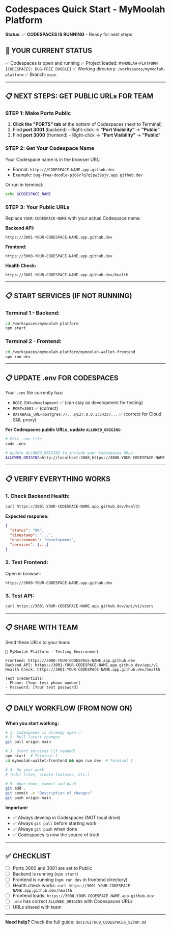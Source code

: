 # Codespaces Quick Start - MyMoolah Platform

**Status**: ✅ **CODESPACES IS RUNNING** - Ready for next steps

## 🎯 **YOUR CURRENT STATUS**

✅ Codespaces is open and running
✅ Project loaded: `MYMOOLAH-PLATFORM [CODESPACES: BUG-FREE DOODLE]`
✅ Working directory: `/workspaces/mymoolah-platform`
✅ Branch: `main`

---

## 📋 **NEXT STEPS: GET PUBLIC URLs FOR TEAM**

### **STEP 1: Make Ports Public**

1. **Click the "PORTS" tab** at the bottom of Codespaces (next to Terminal)
2. Find **port 3001** (backend) - Right-click → **"Port Visibility"** → **"Public"**
3. Find **port 3000** (frontend) - Right-click → **"Port Visibility"** → **"Public"**

### **STEP 2: Get Your Codespace Name**

Your Codespace name is in the browser URL:
- Format: `https://CODESPACE-NAME.app.github.dev`
- Example: `bug-free-doodle-pj66r7q7q5pw39pjv.app.github.dev`

Or run in terminal:
```bash
echo $CODESPACE_NAME
```

### **STEP 3: Your Public URLs**

Replace `YOUR-CODESPACE-NAME` with your actual Codespace name:

**Backend API:**
```
https://3001-YOUR-CODESPACE-NAME.app.github.dev
```

**Frontend:**
```
https://3000-YOUR-CODESPACE-NAME.app.github.dev
```

**Health Check:**
```
https://3001-YOUR-CODESPACE-NAME.app.github.dev/health
```

---

## 📋 **START SERVICES (IF NOT RUNNING)**

### **Terminal 1 - Backend:**

```bash
cd /workspaces/mymoolah-platform
npm start
```

### **Terminal 2 - Frontend:**

```bash
cd /workspaces/mymoolah-platform/mymoolah-wallet-frontend
npm run dev
```

---

## 📋 **UPDATE .env FOR CODESPACES**

Your `.env` file currently has:
- `NODE_ENV=development` ✅ (can stay as development for testing)
- `PORT=3001` ✅ (correct)
- `DATABASE_URL=postgres://...@127.0.0.1:5433/...` ✅ (correct for Cloud SQL proxy)

**For Codespaces public URLs, update `ALLOWED_ORIGINS`:**

```bash
# Edit .env file
code .env

# Update ALLOWED_ORIGINS to include your Codespaces URLs:
ALLOWED_ORIGINS=http://localhost:3000,https://3000-YOUR-CODESPACE-NAME.app.github.dev,https://3001-YOUR-CODESPACE-NAME.app.github.dev
```

---

## 📋 **VERIFY EVERYTHING WORKS**

### **1. Check Backend Health:**

```bash
curl https://3001-YOUR-CODESPACE-NAME.app.github.dev/health
```

**Expected response:**
```json
{
  "status": "OK",
  "timestamp": "...",
  "environment": "development",
  "services": {...}
}
```

### **2. Test Frontend:**

Open in browser:
```
https://3000-YOUR-CODESPACE-NAME.app.github.dev
```

### **3. Test API:**

```bash
curl https://3001-YOUR-CODESPACE-NAME.app.github.dev/api/v1/users
```

---

## 📋 **SHARE WITH TEAM**

Send these URLs to your team:

```
🚀 MyMoolah Platform - Testing Environment

Frontend: https://3000-YOUR-CODESPACE-NAME.app.github.dev
Backend API: https://3001-YOUR-CODESPACE-NAME.app.github.dev/api/v1
Health Check: https://3001-YOUR-CODESPACE-NAME.app.github.dev/health

Test Credentials:
- Phone: [Your test phone number]
- Password: [Your test password]
```

---

## 📋 **DAILY WORKFLOW (FROM NOW ON)**

**When you start working:**
```bash
# 1. Codespaces is already open ✅
# 2. Pull latest changes
git pull origin main

# 3. Start services (if needed)
npm start  # Terminal 1
cd mymoolah-wallet-frontend && npm run dev  # Terminal 2

# 4. Do your work
# (edit files, create features, etc.)

# 5. When done, commit and push
git add .
git commit -m "Description of changes"
git push origin main
```

**Important:**
- ✅ Always develop in Codespaces (NOT local drive)
- ✅ Always `git pull` before starting work
- ✅ Always `git push` when done
- ✅ Codespaces is now the source of truth

---

## ✅ **CHECKLIST**

- [ ] Ports 3000 and 3001 are set to Public
- [ ] Backend is running (`npm start`)
- [ ] Frontend is running (`npm run dev` in frontend directory)
- [ ] Health check works: `curl https://3001-YOUR-CODESPACE-NAME.app.github.dev/health`
- [ ] Frontend loads: `https://3000-YOUR-CODESPACE-NAME.app.github.dev`
- [ ] `.env` has correct `ALLOWED_ORIGINS` with Codespaces URLs
- [ ] URLs shared with team

---

**Need help?** Check the full guide: `docs/GITHUB_CODESPACES_SETUP.md`

